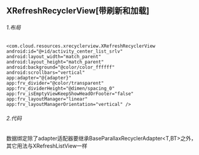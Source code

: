 XRefreshRecyclerView[带刷新和加载]
-----------
###### 1.布局
	<com.cloud.resources.xrecyclerview.XRefreshRecyclerView
    android:id="@+id/activity_center_list_srlv"
    android:layout_width="match_parent"
    android:layout_height="match_parent"
    android:background="@color/color_ffffff"
    android:scrollbars="vertical"
    app:adapter="@{adapter}"
    app:frv_divider="@color/transparent"
    app:frv_dividerHeight="@dimen/spacing_0"
    app:frv_isEmptyViewKeepShowHeadOrFooter="false"
    app:frv_layoutManager="linear"
    app:frv_layoutManagerOrientation="vertical" />

###### 2.代码
数据绑定除了adapter适配器要继承BaseParallaxRecyclerAdapter<T,BT>之外，其它用法与XRefreshListView一样